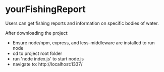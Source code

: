 # yourFishingReport
Users can get fishing reports and information on specific bodies of water. 

After downloading the project:
- Ensure node/npm, express, and less-middleware are installed to run node
- cd to project root folder
- run 'node index.js' to start node.js
- navigate to: http://localhost:1337/



